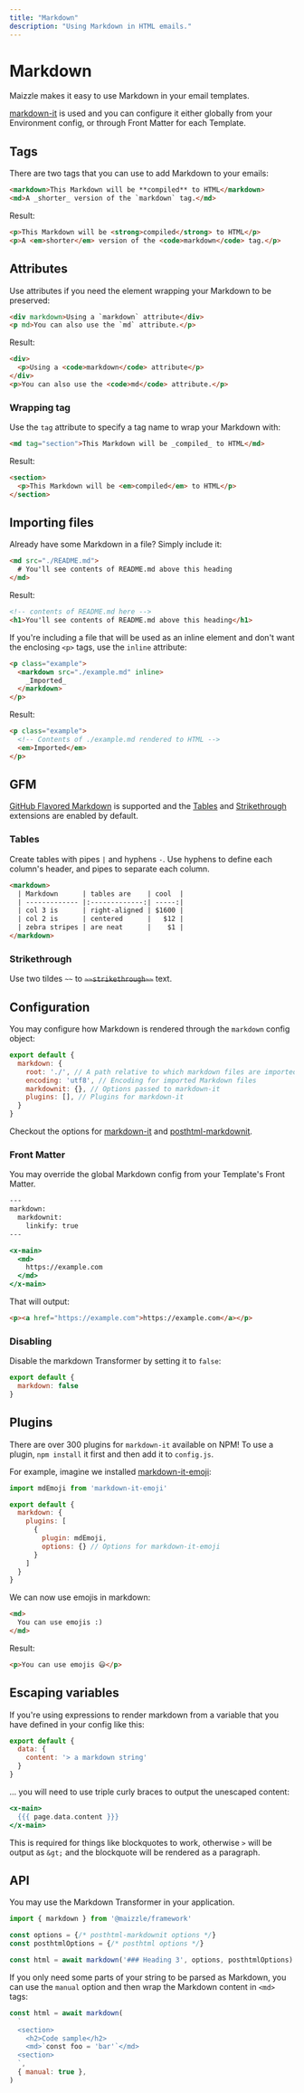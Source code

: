 ```yaml
---
title: "Markdown"
description: "Using Markdown in HTML emails."
---
```


# Markdown

Maizzle makes it easy to use Markdown in your email templates.

[markdown-it](https://github.com/markdown-it/markdown-it) is used and you can configure it either globally from your Environment config, or through Front Matter for each Template.

## Tags

There are two tags that you can use to add Markdown to your emails:

```html [emails/example.html]
<markdown>This Markdown will be **compiled** to HTML</markdown>
<md>A _shorter_ version of the `markdown` tag.</md>
```

Result:

```html
<p>This Markdown will be <strong>compiled</strong> to HTML</p>
<p>A <em>shorter</em> version of the <code>markdown</code> tag.</p>
```

## Attributes

Use attributes if you need the element wrapping your Markdown to be preserved:

```html [emails/example.html]
<div markdown>Using a `markdown` attribute</div>
<p md>You can also use the `md` attribute.</p>
```

Result:

```html
<div>
  <p>Using a <code>markdown</code> attribute</p>
</div>
<p>You can also use the <code>md</code> attribute.</p>
```

### Wrapping tag

Use the `tag` attribute to specify a tag name to wrap your Markdown with:

```html [emails/example.html]
<md tag="section">This Markdown will be _compiled_ to HTML</md>
```

Result:

```html
<section>
  <p>This Markdown will be <em>compiled</em> to HTML</p>
</section>
```

## Importing files

Already have some Markdown in a file? Simply include it:

```html [emails/example.html]
<md src="./README.md">
  # You'll see contents of README.md above this heading
</md>
```

Result:

```html
<!-- contents of README.md here -->
<h1>You'll see contents of README.md above this heading</h1>
```

If you're including a file that will be used as an inline element and don't want the enclosing `<p>` tags, use the `inline` attribute:

```html [emails/example.html]
<p class="example">
  <markdown src="./example.md" inline>
    _Imported_
  </markdown>
</p>
```

Result:

```html
<p class="example">
  <!-- Contents of ./example.md rendered to HTML -->
  <em>Imported</em>
</p>
```

## GFM

[GitHub Flavored Markdown](https://github.github.com/gfm/) is supported and the [Tables](https://help.github.com/articles/organizing-information-with-tables/) and [Strikethrough](https://help.github.com/articles/basic-writing-and-formatting-syntax/#styling-text) extensions are enabled by default.

### Tables

Create tables with pipes `|` and hyphens `-`. Use hyphens to define each column's header, and pipes to separate each column.

```html [emails/example.html]
<markdown>
  | Markdown      | tables are    | cool  |
  | ------------- |:-------------:| -----:|
  | col 3 is      | right-aligned | $1600 |
  | col 2 is      | centered      |   $12 |
  | zebra stripes | are neat      |    $1 |
</markdown>
```

### Strikethrough

Use two tildes `~~` to ~~`~~strikethrough~~`~~ text.

## Configuration

You may configure how Markdown is rendered through the `markdown` config object:

```js [config.js]
export default {
  markdown: {
    root: './', // A path relative to which markdown files are imported
    encoding: 'utf8', // Encoding for imported Markdown files
    markdownit: {}, // Options passed to markdown-it
    plugins: [], // Plugins for markdown-it
  }
}
```

Checkout the options for [markdown-it](https://github.com/markdown-it/markdown-it#init-with-presets-and-options) and  [posthtml-markdownit](https://github.com/posthtml/posthtml-markdownit#options).

### Front Matter

You may override the global Markdown config from your Template's Front Matter.

```hbs [emails/example.html]
---
markdown:
  markdownit:
    linkify: true
---

<x-main>
  <md>
    https://example.com
  </md>
</x-main>
```

That will output:

```html
<p><a href="https://example.com">https://example.com</a></p>
```

### Disabling

Disable the markdown Transformer by setting it to `false`:

```js [config.js]
export default {
  markdown: false
}
```

## Plugins

There are over 300 plugins for `markdown-it` available on NPM! To use a plugin, `npm install` it first and then add it to `config.js`.

For example, imagine we installed [markdown-it-emoji](https://www.npmjs.com/package/markdown-it-emoji):

```js [config.js]
import mdEmoji from 'markdown-it-emoji'

export default {
  markdown: {
    plugins: [
      {
        plugin: mdEmoji,
        options: {} // Options for markdown-it-emoji
      }
    ]
  }
}
```

We can now use emojis in markdown:

```html [emails/example.html]
<md>
  You can use emojis :)
</md>
```

Result:

```html
<p>You can use emojis 😃</p>
```

## Escaping variables

If you're using expressions to render markdown from a variable that you have defined in your config like this:

```js [config.js]
export default {
  data: {
    content: '> a markdown string'
  }
}
```

... you will need to use triple curly braces to output the unescaped content:

```hbs [emails/example.html]
<x-main>
  {{{ page.data.content }}}
</x-main>
```

This is required for things like blockquotes to work, otherwise `>` will be output as `&gt;` and the blockquote will be rendered as a paragraph.

## API

You may use the Markdown Transformer in your application.

```js [app.js]
import { markdown } from '@maizzle/framework'

const options = {/* posthtml-markdownit options */}
const posthtmlOptions = {/* posthtml options */}

const html = await markdown('### Heading 3', options, posthtmlOptions)
```

If you only need some parts of your string to be parsed as Markdown, you can use the `manual` option and then wrap the Markdown content in `<md>` tags:

```js [app.js]
const html = await markdown(
  `
  <section>
    <h2>Code sample</h2>
    <md>`const foo = 'bar'`</md>
  <section>
  `,
  { manual: true },
)
```
